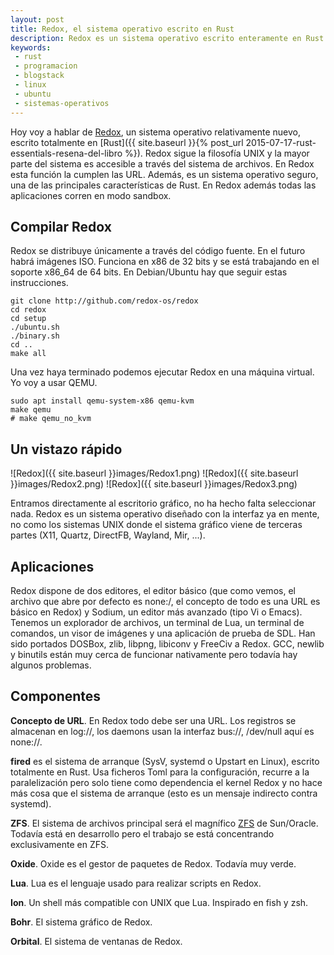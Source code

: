```yaml
---
layout: post
title: Redox, el sistema operativo escrito en Rust
description: Redox es un sistema operativo escrito enteramente en Rust. Un sistema que solamente implementa nuevos conceptos, sin importarle la compatibilidad.
keywords:
 - rust
 - programacion
 - blogstack
 - linux
 - ubuntu
 - sistemas-operativos
---
```


Hoy voy a hablar de [Redox](http://www.redox-os.org), un sistema operativo relativamente nuevo, escrito totalmente en [Rust]({{ site.baseurl }}{% post_url 2015-07-17-rust-essentials-resena-del-libro %}). Redox sigue la filosofía UNIX y la mayor parte del sistema es accesible a través del sistema de archivos. En Redox esta función la cumplen las URL. Además, es un sistema operativo seguro, una de las principales características de Rust. En Redox además todas las aplicaciones corren en modo sandbox.

## Compilar Redox

Redox se distribuye únicamente a través del código fuente. En el futuro habrá imágenes ISO. Funciona en x86 de 32 bits y se está trabajando en el soporte x86_64 de 64 bits. En Debian/Ubuntu hay que seguir estas instrucciones.

```
git clone http://github.com/redox-os/redox
cd redox
cd setup
./ubuntu.sh
./binary.sh
cd ..
make all
```

Una vez haya terminado podemos ejecutar Redox en una máquina virtual. Yo voy a usar QEMU.

```
sudo apt install qemu-system-x86 qemu-kvm
make qemu
# make qemu_no_kvm
```

## Un vistazo rápido

![Redox]({{ site.baseurl }}images/Redox1.png)
![Redox]({{ site.baseurl }}images/Redox2.png)
![Redox]({{ site.baseurl }}images/Redox3.png)

Entramos directamente al escritorio gráfico, no ha hecho falta seleccionar nada. Redox es un sistema operativo diseñado con la interfaz ya en mente, no como los sistemas UNIX donde el sistema gráfico viene de terceras partes (X11, Quartz, DirectFB, Wayland, Mir, ...).

## Aplicaciones

Redox dispone de dos editores, el editor básico (que como vemos, el archivo que abre por defecto es none:/, el concepto de todo es una URL es básico en Redox) y Sodium, un editor más avanzado (tipo Vi o Emacs). Tenemos un explorador de archivos, un terminal de Lua, un terminal de comandos, un visor de imágenes y una aplicación de prueba de SDL. Han sido portados DOSBox, zlib, libpng, libiconv y FreeCiv a Redox. GCC, newlib y binutils están muy cerca de funcionar nativamente pero todavía hay algunos problemas.

## Componentes

__Concepto de URL__. En Redox todo debe ser una URL. Los registros se almacenan en log://, los daemons usan la interfaz bus://, /dev/null aquí es none://.

__fired__ es el sistema de arranque (SysV, systemd o Upstart en Linux), escrito totalmente en Rust. Usa ficheros Toml para la configuración, recurre a la paralelización pero solo tiene como dependencia el kernel Redox y no hace más cosa que el sistema de arranque (esto es un mensaje indirecto contra systemd).

__ZFS__. El sistema de archivos principal será el magnífico [ZFS](https://wiki.archlinux.org/index.php/ZFS) de Sun/Oracle. Todavía está en desarrollo pero el trabajo se está concentrando exclusivamente en ZFS.

__Oxide__. Oxide es el gestor de paquetes de Redox. Todavía muy verde.

__Lua__. Lua es el lenguaje usado para realizar scripts en Redox.

__Ion__. Un shell más compatible con UNIX que Lua. Inspirado en fish y zsh.

__Bohr__. El sistema gráfico de Redox.

__Orbital__. El sistema de ventanas de Redox.